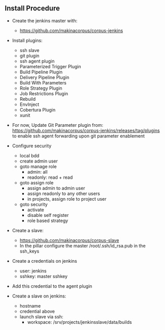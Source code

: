 Install Procedure
-------------------

- Create the jenkins master with:
    - https://github.com/makinacorpus/corpus-jenkins

- Install plugins:
    - ssh slave
    - git plugin
    - ssh agent plugin
    - Parameterized Trigger Plugin
    - Build Pipeline Plugin
    - Delivery Pipeline Plugin
    - Build With Parameters
    - Role Strategy Plugin
    - Job Restrictions Plugin
    - Rebuild
    - EnvInject
    - Cobertura Plugin
    - xunit

- For now, Update Git Parameter plugin from: https://github.com/makinacorpus/corpus-jenkins/releases/tag/plugins
  to enable ssh agent forwarding upon git parameter enablement

- Configure security
    - local bdd
    - create admin user
    - goto manage role
        - admin: all
        - readonly: read + read
    - goto assign role
        - assign admin to admin user
        - assign readonly to any other users
        - in projects, assign role to project user
    - goto security
        - activate
        - disable self register
        - role based strategy

- Create a slave:
    - https://github.com/makinacorpus/corpus-slave
    - In the pillar configure the master /root/.ssh/id_rsa.pub in the ssh_keys

- Create a credentials on jenkins
    - user: jenkins
    - sshkey: master sshkey

- Add this credential to the agent plugin

- Create a slave on jenkins:
    - hostname
    - credential above
    - launch slave via ssh:
        - workspace: /srv/projects/jenkinsslave/data/builds
